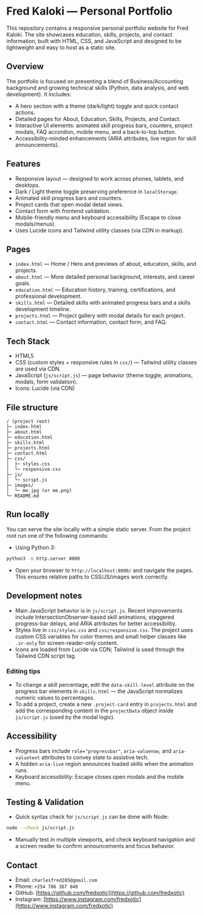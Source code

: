 # Fred Kaloki — Personal Portfolio

This repository contains a responsive personal portfolio website for Fred Kaloki. The site showcases education, skills, projects, and contact information, built with HTML, CSS, and JavaScript and designed to be lightweight and easy to host as a static site.

## Overview

The portfolio is focused on presenting a blend of Business/Accounting background and growing technical skills (Python, data analysis, and web development). It includes:

- A hero section with a theme (dark/light) toggle and quick contact actions.
- Detailed pages for About, Education, Skills, Projects, and Contact.
- Interactive UI elements: animated skill progress bars, counters, project modals, FAQ accordion, mobile menu, and a back-to-top button.
- Accessibility-minded enhancements (ARIA attributes, live region for skill announcements).

## Features

- Responsive layout — designed to work across phones, tablets, and desktops.
- Dark / Light theme toggle preserving preference in `localStorage`.
- Animated skill progress bars and counters.
- Project cards that open modal detail views.
- Contact form with frontend validation.
- Mobile-friendly menu and keyboard accessibility (Escape to close modals/menus).
- Uses Lucide icons and Tailwind utility classes (via CDN in markup).

## Pages

- `index.html` — Home / Hero and previews of about, education, skills, and projects.
- `about.html` — More detailed personal background, interests, and career goals.
- `education.html` — Education history, training, certifications, and professional development.
- `skills.html` — Detailed skills with animated progress bars and a skills development timeline.
- `projects.html` — Project gallery with modal details for each project.
- `contact.html` — Contact information, contact form, and FAQ.

## Tech Stack

- HTML5
- CSS (custom styles + responsive rules in `css/`) — Tailwind utility classes are used via CDN.
- JavaScript (`js/script.js`) — page behavior (theme toggle, animations, modals, form validation).
- Icons: Lucide (via CDN)

## File structure

```text
/ (project root)
├─ index.html
├─ about.html
├─ education.html
├─ skills.html
├─ projects.html
├─ contact.html
├─ css/
│  ├─ styles.css
│  └─ responsive.css
├─ js/
│  └─ script.js
├─ images/
│  └─ me.jpg (or me.png)
└─ README.md
```

## Run locally

You can serve the site locally with a simple static server. From the project root run one of the following commands:

- Using Python 3:

```bash
python3 -m http.server 8000
```

- Open your browser to `http://localhost:8000/` and navigate the pages. This ensures relative paths to CSS/JS/images work correctly.

## Development notes

- Main JavaScript behavior is in `js/script.js`. Recent improvements include IntersectionObserver-based skill animations, staggered progress-bar delays, and ARIA attributes for better accessibility.
- Styles live in `css/styles.css` and `css/responsive.css`. The project uses custom CSS variables for color themes and small helper classes like `.sr-only` for screen-reader-only content.
- Icons are loaded from Lucide via CDN; Tailwind is used through the Tailwind CDN script tag.

### Editing tips

- To change a skill percentage, edit the `data-skill-level` attribute on the progress bar elements in `skills.html` — the JavaScript normalizes numeric values to percentages.
- To add a project, create a new `.project-card` entry in `projects.html` and add the corresponding content in the `projectData` object inside `js/script.js` (used by the modal logic).

## Accessibility

- Progress bars include `role="progressbar"`, `aria-valuenow`, and `aria-valuetext` attributes to convey state to assistive tech.
- A hidden `aria-live` region announces loaded skills when the animation runs.
- Keyboard accessibility: Escape closes open modals and the mobile menu.

## Testing & Validation

- Quick syntax check for `js/script.js` can be done with Node:

```bash
node --check js/script.js
```

- Manually test in multiple viewports, and check keyboard navigation and a screen reader to confirm announcements and focus behavior.

## Contact

- Email: `charlesfred285@gmail.com`
- Phone: `+254 706 367 840`
- GitHub: [https://github.com/fredxotic](https://github.com/fredxotic)
- Instagram: [https://www.instagram.com/fredxotic](https://www.instagram.com/fredxotic)
